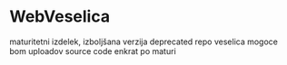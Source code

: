 # WebVeselica
maturitetni izdelek, izboljšana verzija deprecated repo veselica
mogoce bom uploadov source code enkrat po maturi

